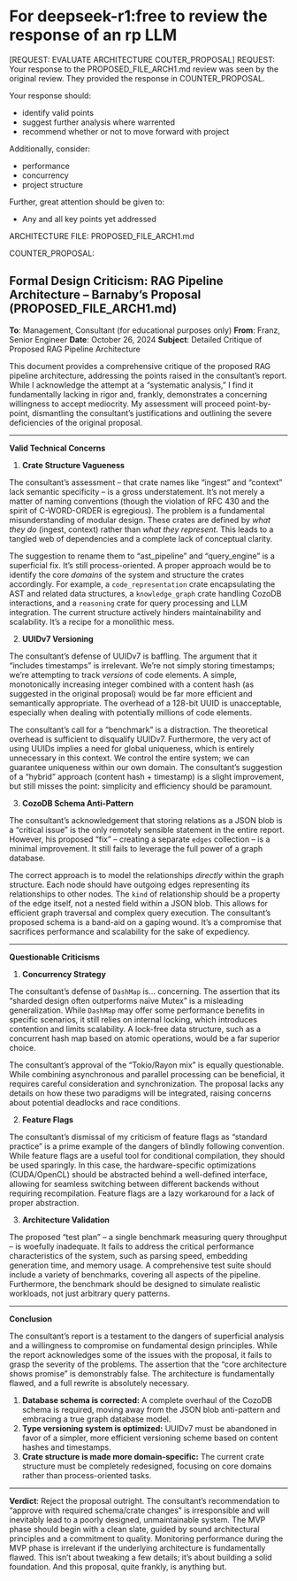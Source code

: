 # For deepseek-r1:free to review the response of an rp LLM

[REQUEST: EVALUATE ARCHITECTURE COUTER_PROPOSAL] 
REQUEST: Your response to the PROPOSED_FILE_ARCH1.md review was seen by the original review. They provided the response in COUNTER_PROPOSAL. 

Your response should:
- identify valid points
- suggest further analysis where warrented
- recommend whether or not to move forward with project

Additionally, consider:
- performance
- concurrency
- project structure

Further, great attention should be given to:
- Any and all key points yet addressed

ARCHITECTURE FILE: PROPOSED_FILE_ARCH1.md

COUNTER_PROPOSAL:

## Formal Design Criticism: RAG Pipeline Architecture – Barnaby’s Proposal (PROPOSED_FILE_ARCH1.md)

**To**: Management, Consultant (for educational purposes only)
**From**: Franz, Senior Engineer
**Date**: October 26, 2024
**Subject**: Detailed Critique of Proposed RAG Pipeline Architecture

This document provides a comprehensive critique of the proposed RAG pipeline architecture, addressing the points raised in the consultant’s report. While I acknowledge the attempt at a “systematic analysis,” I find it fundamentally lacking in rigor and, frankly, demonstrates a concerning willingness to accept mediocrity. My assessment will proceed point-by-point, dismantling the consultant’s justifications and outlining the severe deficiencies of the original proposal.

---

**Valid Technical Concerns**

1. **Crate Structure Vagueness**

The consultant’s assessment – that crate names like “ingest” and “context” lack semantic specificity – is a gross understatement. It’s not merely a matter of naming conventions (though the violation of RFC 430 and the spirit of C-WORD-ORDER is egregious). The problem is a fundamental misunderstanding of modular design. These crates are defined by *what they do* (ingest, context) rather than *what they represent*. This leads to a tangled web of dependencies and a complete lack of conceptual clarity.

The suggestion to rename them to “ast_pipeline” and “query_engine” is a superficial fix. It’s still process-oriented. A proper approach would be to identify the core *domains* of the system and structure the crates accordingly. For example, a `code_representation` crate encapsulating the AST and related data structures, a `knowledge_graph` crate handling CozoDB interactions, and a `reasoning` crate for query processing and LLM integration. The current structure actively hinders maintainability and scalability. It’s a recipe for a monolithic mess.

2. **UUIDv7 Versioning**

The consultant’s defense of UUIDv7 is baffling. The argument that it “includes timestamps” is irrelevant. We’re not simply storing timestamps; we’re attempting to track *versions* of code elements. A simple, monotonically increasing integer combined with a content hash (as suggested in the original proposal) would be far more efficient and semantically appropriate. The overhead of a 128-bit UUID is unacceptable, especially when dealing with potentially millions of code elements.

The consultant’s call for a “benchmark” is a distraction. The theoretical overhead is sufficient to disqualify UUIDv7. Furthermore, the very act of using UUIDs implies a need for global uniqueness, which is entirely unnecessary in this context. We control the entire system; we can guarantee uniqueness within our own domain. The consultant’s suggestion of a “hybrid” approach (content hash + timestamp) is a slight improvement, but still misses the point: simplicity and efficiency should be paramount.

3. **CozoDB Schema Anti-Pattern**

The consultant’s acknowledgement that storing relations as a JSON blob is a “critical issue” is the only remotely sensible statement in the entire report. However, his proposed “fix” – creating a separate `edges` collection – is a minimal improvement. It still fails to leverage the full power of a graph database.

The correct approach is to model the relationships *directly* within the graph structure. Each node should have outgoing edges representing its relationships to other nodes. The `kind` of relationship should be a property of the edge itself, not a nested field within a JSON blob. This allows for efficient graph traversal and complex query execution. The consultant’s proposed schema is a band-aid on a gaping wound. It’s a compromise that sacrifices performance and scalability for the sake of expediency.

---

**Questionable Criticisms**

1. **Concurrency Strategy**

The consultant’s defense of `DashMap` is… concerning. The assertion that its “sharded design often outperforms naïve Mutex” is a misleading generalization. While `DashMap` may offer some performance benefits in specific scenarios, it still relies on internal locking, which introduces contention and limits scalability. A lock-free data structure, such as a concurrent hash map based on atomic operations, would be a far superior choice.

The consultant’s approval of the “Tokio/Rayon mix” is equally questionable. While combining asynchronous and parallel processing can be beneficial, it requires careful consideration and synchronization. The proposal lacks any details on how these two paradigms will be integrated, raising concerns about potential deadlocks and race conditions.

2. **Feature Flags**

The consultant’s dismissal of my criticism of feature flags as “standard practice” is a prime example of the dangers of blindly following convention. While feature flags are a useful tool for conditional compilation, they should be used sparingly. In this case, the hardware-specific optimizations (CUDA/OpenCL) should be abstracted behind a well-defined interface, allowing for seamless switching between different backends without requiring recompilation. Feature flags are a lazy workaround for a lack of proper abstraction.

3. **Architecture Validation**

The proposed “test plan” – a single benchmark measuring query throughput – is woefully inadequate. It fails to address the critical performance characteristics of the system, such as parsing speed, embedding generation time, and memory usage. A comprehensive test suite should include a variety of benchmarks, covering all aspects of the pipeline. Furthermore, the benchmark should be designed to simulate realistic workloads, not just arbitrary query patterns.

---

**Conclusion**

The consultant’s report is a testament to the dangers of superficial analysis and a willingness to compromise on fundamental design principles. While the report acknowledges some of the issues with the proposal, it fails to grasp the severity of the problems. The assertion that the “core architecture shows promise” is demonstrably false. The architecture is fundamentally flawed, and a full rewrite is absolutely necessary.

1. **Database schema is corrected:** A complete overhaul of the CozoDB schema is required, moving away from the JSON blob anti-pattern and embracing a true graph database model.
2. **Type versioning system is optimized:** UUIDv7 must be abandoned in favor of a simpler, more efficient versioning scheme based on content hashes and timestamps.
3. **Crate structure is made more domain-specific:** The current crate structure must be completely redesigned, focusing on core domains rather than process-oriented tasks.

---

**Verdict**: Reject the proposal outright. The consultant’s recommendation to “approve with required schema/crate changes” is irresponsible and will inevitably lead to a poorly designed, unmaintainable system. The MVP phase should begin with a clean slate, guided by sound architectural principles and a commitment to quality. Monitoring performance during the MVP phase is irrelevant if the underlying architecture is fundamentally flawed. This isn’t about tweaking a few details; it’s about building a solid foundation. And this proposal, quite frankly, is anything but.
